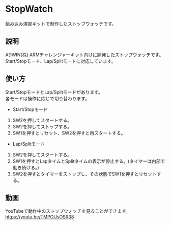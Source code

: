 # StopWatch
組み込み演習キットで制作したストップウォッチです。

## 説明
ADWIN(株) ARMチャレンジャーキット向けに開発したストップウォッチです。  
Start/Stopモード、Lap/Splitモードに対応しています。

## 使い方
Start/StopモードとLap/Splitモードがあります。  
各モードは操作に応じで切り替わります。

* Start/Stopモード
1. SW2を押してスタートする。
2. SW2を押してストップする。
3. SW1を押すとリセット、SW2を押すと再スタートする。

* Lap/Splitモード
1. SW2を押してスタートする。
2. SW1を押すとLapタイムとSplitタイムの表示が停止する。(タイマーは内部で動き続ける。)
3. SW2を押すとタイマーをストップし、その状態でSW1を押すとリセットする。

## 動画
YouTubeで動作中のストップウォッチを見ることができます。  
<https://youtu.be/TMPOUsOSR38>



